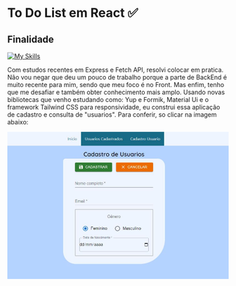 <h1>To Do List em React ✅ 
<h2>Finalidade</h2>

[![My Skills](https://skillicons.dev/icons?i=react)](https://skillicons.dev)

Com estudos recentes em Express e Fetch API, resolvi colocar em pratica. Não vou negar que deu um pouco de trabalho porque a parte de BackEnd é muito recente para mim, sendo que meu foco é no Front. Mas enfim, tenho que me desafiar e também obter conhecimento mais amplo. Usando novas bibliotecas que venho estudando como: Yup e Formik, Material Ui e o framework Tailwind CSS para responsividade, eu construi essa aplicação de cadastro e consulta de "usuarios". Para conferir, so clicar na imagem abaixo: 

<p><a href="https://sistema-de-cadastro-green.vercel.app/"><img src="src/img/cadastro.JPG"></a></p>
